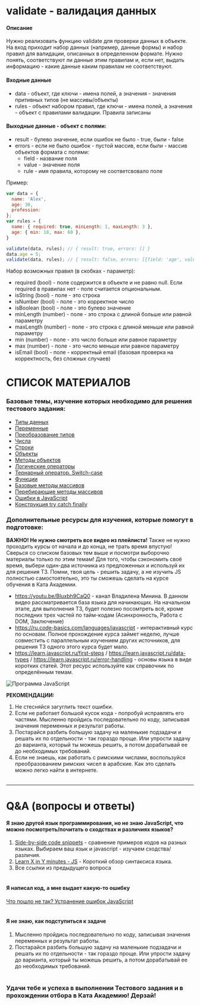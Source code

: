 # validate - валидация данных

#### Описание
Нужно реализовать функцию validate для проверки данных в объекте.
На вход приходит набор данных (например, данные формы) и набор правил для валидации, описанных в определенном формате.
Нужно понять, соответствуют ли данные этим правилам и, если нет, выдать информацию - какие данные каким правилам не соответствуют.

#### Входные данные
- data - объект, где ключи - имена полей, а значения - значения притивных типов (не массивы/объекты)
- rules - объект набором правил, где ключи - имена полей, а значения - объект с правилами валидации. Правила записаны

#### Выходные данные - объект с полями:
- result - булево значение, если ошибок не было - true, были - false
- errors - если не было ошибок - пустой массив, если были - массив объектов формата с полями:
  - field - название поля
  - value - значение поля
  - rule - имя правила, которому не соответсвовало поле

Пример:
```js
var data = {
  name: 'Alex',
  age: 30,
  profession: 
};
var rules = {
  name: { required: true, minLength: 1, maxLength: 3 },
  age: { min: 18, max: 60 },
}

validate(data, rules); // { result: true, errors: [] }
data.age = 5;
validate(data, rules); // { result: false, errors: [{field: 'age', value: 30, error: 'max'}] }
```

Набор возможных правил (в скобках - параметр):
- required (bool) - поле содержится в объекте и не равно null. Если required в правилах нет - поле считается опциональным.
- isString (bool) - поле - это строка
- isNumber (bool) - поле - это корректное число
- isBoolean (bool) - поле - это булево значение
- minLength (number) - поле - это строка с длиной больше или равной параметру
- maxLength (number) - поле - это строка с длиной меньше или равной параметру
- min (number) - поле - это число больше или равное параметру
- max (number) - поле - это число меньше или равное параметру
- isEmail (bool) - поле - корректный email (базовая проверка на корректность, без сложных случаев)

# СПИСОК МАТЕРИАЛОВ<br />
### Базовые темы, изучение которых необходимо для решения тестового задания:<br />
- [Типы данных](https://www.youtube.com/watch?v=MhclBrxHZ9o&list=PLlwtdxQXoJAtV52YQ4wZIqEg4-Q0vIgzh&index=4&ab_channel=EasyCode)
- [Переменные](https://www.youtube.com/watch?v=_mDRMdx4GnU&list=PLlwtdxQXoJAtV52YQ4wZIqEg4-Q0vIgzh&index=5&ab_channel=EasyCode)
- [Преобразование типов](https://www.youtube.com/watch?v=aDfFtf2-OB4&list=PLlwtdxQXoJAtV52YQ4wZIqEg4-Q0vIgzh&index=6&ab_channel=EasyCode)
- [Числа](https://www.youtube.com/watch?v=-tCMB1EPy3c&list=PLlwtdxQXoJAtV52YQ4wZIqEg4-Q0vIgzh&index=7&ab_channel=EasyCode)
- [Строки](https://www.youtube.com/watch?v=WFnpc7OePzE&list=PLlwtdxQXoJAtV52YQ4wZIqEg4-Q0vIgzh&index=8&ab_channel=EasyCode)
- [Объекты](https://www.youtube.com/watch?v=zTvJRdjCesQ&list=PLlwtdxQXoJAtV52YQ4wZIqEg4-Q0vIgzh&index=10&ab_channel=EasyCode)
- [Методы объектов](https://www.youtube.com/watch?v=DSVUuOarZFY&list=PLlwtdxQXoJAtV52YQ4wZIqEg4-Q0vIgzh&index=20&ab_channel=EasyCode)
- [Логические операторы](https://www.youtube.com/watch?v=7oYmoIKDuHQ&list=PLlwtdxQXoJAtV52YQ4wZIqEg4-Q0vIgzh&index=11&ab_channel=EasyCode)
- [Тернарный оператор. Switch-case](https://www.youtube.com/watch?v=oEDJ5b-Ws0o&list=PLlwtdxQXoJAtV52YQ4wZIqEg4-Q0vIgzh&index=12&ab_channel=EasyCode)
- [Функции](https://www.youtube.com/watch?v=csrCSOwWX3s&list=PLlwtdxQXoJAtV52YQ4wZIqEg4-Q0vIgzh&index=14&ab_channel=EasyCode)
- [Базовые методы массивов](https://www.youtube.com/watch?v=jfV3-xQVTbY&list=PLlwtdxQXoJAtV52YQ4wZIqEg4-Q0vIgzh&index=15&ab_channel=EasyCode)
- [Перебирающие методы массивов](https://www.youtube.com/watch?v=AmjpM4QosxY&list=PLlwtdxQXoJAtV52YQ4wZIqEg4-Q0vIgzh&index=19&ab_channel=EasyCode)
- [Ошибки в JavaScript](https://www.youtube.com/watch?v=qYhsv6NrfVo&ab_channel=%D0%A5%D0%B5%D0%BA%D1%81%D0%BB%D0%B5%D1%82)
- [Конструкция try catch finally](https://www.youtube.com/watch?v=xXDQWuxxmgk&ab_channel=%D0%98%D0%B7%D1%83%D1%87%D0%B0%D0%B5%D0%BC%D0%BC%D0%B8%D1%80%D0%98%D0%A2%2F%D0%9E%D0%BB%D0%B5%D0%B3%D0%A8%D0%BF%D0%B0%D0%B3%D0%B8%D0%BD%2F%D0%9F%D1%80%D0%BE%D0%B3%D1%80%D0%B0%D0%BC%D0%BC%D0%B8%D1%80%D0%BE%D0%B2%D0%B0%D0%BD%D0%B8%D0%B5)

### Дополнительные ресурсы для изучения, которые помогут в подготовке:
**ВАЖНО! Не нужно смотреть все видео из плейлиста!** Также не нужно проходить курсы от начала и до конца, не трать время впустую! Сверься со списком базовых тем выше и посмотри выборочно материалы только по этим темам! Для того, чтобы сэкономить своё время, выбери один-два источника из предложенных и используй их для решения ТЗ. Помни, твоя цель - решить задачу, а не изучить JS полностью самостоятельно, это ты сможешь сделать на курсе обучения в Ката Академии. 

- https://youtu.be/Bluxbh9CaQ0 - канал Владилена Минина. В данном видео рассматривается база языка для начинающих. На начальном этапе, для выполнения ТЗ, будет полезно посомтреть всё, кроме последних трех частей по тайм-кодам (Асинхронность, Работа с DOM, Заключение)
- https://ru.code-basics.com/languages/javascript - интерактивный курс по основам. Полное прохождение курса займет неделю, лучше совместить с параллельным изучением других источников, для решения ТЗ одного этого курса будет мало.
- https://learn.javascript.ru/first-steps / https://learn.javascript.ru/data-types / https://learn.javascript.ru/error-handling - основы языка в виде коротких статей. Этот ресурс используйте как справочник по определённым темам.


![Программа JavaScript](http://i.imgur.com/vseQ56D.png)


**РЕКОМЕНДАЦИИ:**
1. Не стесняйся загуглить текст ошибки.
2. Если не работает большой кусок кода - попробуй исправлять его частями. Мысленно пройдись последовательно по коду, записывая значения переменных и результат работы. 
3. Постарайся разбить большую задачу на маленькие подзадачи и решать их по отдельности - так гораздо проще. Или упрости задачу до варианта, который ты можешь решить, а потом дорабатывай ее до необходимых требований.
4. Если не знаешь, как работать с римскими числами, воспользуйся преобразованием римских чисел в арабские. Как это сделать можно легко найти в интернете.<br /><br />

---

# Q&A (вопросы и ответы)

#### Я знаю другой язык программирования, но не знаю JavaScript, что можно посмотреть/почитать о сходствах и различиях языков?

1. [Side-by-side code snippets](https://rosetta.alhur.es/) - сравнение примеров кодов на разных языках. Выбираем ваш язык и javascript - изучаем сходства/различия.
2. [Learn X in Y minutes - JS](https://github.com/adambard/learnxinyminutes-docs/blob/master/ru-ru/javascript-ru.html.markdown) - Короткий обзор синтаксиса языка.
3. Все ссылки из предыдущего вопроса<br /><br />

#### Я написал код, а мне выдает какую-то ошибку

[Что пошло не так? Устранение ошибок JavaScript](https://developer.mozilla.org/ru/docs/Learn/JavaScript/%D0%9F%D0%B5%D1%80%D0%B2%D1%8B%D0%B5_%D1%88%D0%B0%D0%B3%D0%B8/%D0%A7%D1%82%D0%BE_%D0%BF%D0%BE%D1%88%D0%BB%D0%BE_%D0%BD%D0%B5_%D1%82%D0%B0%D0%BA)<br /><br />

#### Я не знаю, как подступиться к задаче

1. Мысленно пройдись последовательно по коду, записывая значения переменных и результат работы.
2. Постарайся разбить большую задачу на маленькие подзадачи и решать их по отдельности - так гораздо проще. Или упрости задачу до варианта, который ты можешь решить, а потом дорабатывай ее до необходимых требований.<br /><br />

### Удачи тебе и успеха в выполнении Тестового задания и в прохождении отбора в Ката Академию! Дерзай!
